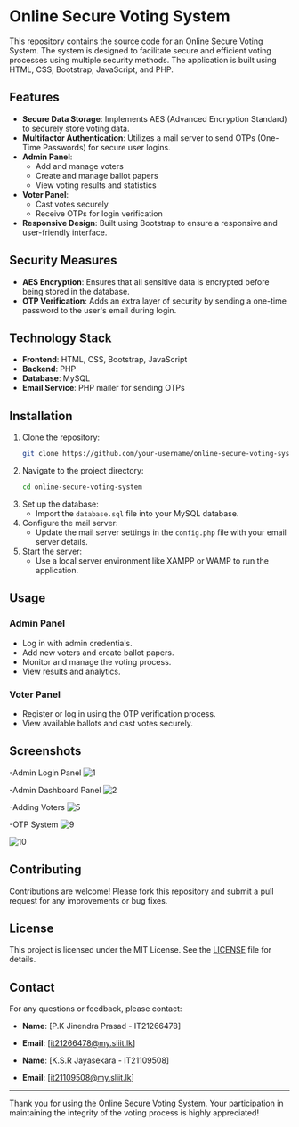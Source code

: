 # Online Secure Voting System

This repository contains the source code for an Online Secure Voting System. The system is designed to facilitate secure and efficient voting processes using multiple security methods. The application is built using HTML, CSS, Bootstrap, JavaScript, and PHP.

## Features

- **Secure Data Storage**: Implements AES (Advanced Encryption Standard) to securely store voting data.
- **Multifactor Authentication**: Utilizes a mail server to send OTPs (One-Time Passwords) for secure user logins.
- **Admin Panel**: 
  - Add and manage voters
  - Create and manage ballot papers
  - View voting results and statistics
- **Voter Panel**: 
  - Cast votes securely
  - Receive OTPs for login verification
- **Responsive Design**: Built using Bootstrap to ensure a responsive and user-friendly interface.

## Security Measures

- **AES Encryption**: Ensures that all sensitive data is encrypted before being stored in the database.
- **OTP Verification**: Adds an extra layer of security by sending a one-time password to the user's email during login.

## Technology Stack

- **Frontend**: HTML, CSS, Bootstrap, JavaScript
- **Backend**: PHP
- **Database**: MySQL
- **Email Service**: PHP mailer for sending OTPs

## Installation

1. Clone the repository:
    ```sh
    git clone https://github.com/your-username/online-secure-voting-system.git
    ```
2. Navigate to the project directory:
    ```sh
    cd online-secure-voting-system
    ```
3. Set up the database:
    - Import the `database.sql` file into your MySQL database.
4. Configure the mail server:
    - Update the mail server settings in the `config.php` file with your email server details.
5. Start the server:
    - Use a local server environment like XAMPP or WAMP to run the application.

## Usage

### Admin Panel
- Log in with admin credentials.
- Add new voters and create ballot papers.
- Monitor and manage the voting process.
- View results and analytics.

### Voter Panel
- Register or log in using the OTP verification process.
- View available ballots and cast votes securely.

## Screenshots
-Admin Login Panel
![1](https://github.com/JinendraPrasad99/Secure_Online_Voting_System/assets/99186783/027b2818-69f7-470c-8988-7ed5e91e3d9e)

-Admin Dashboard Panel
![2](https://github.com/JinendraPrasad99/Secure_Online_Voting_System/assets/99186783/c6350640-9fb0-4fbc-9f74-7ddfd4d278e4)

-Adding Voters
![5](https://github.com/JinendraPrasad99/Secure_Online_Voting_System/assets/99186783/5025feec-1434-4cea-933e-4e39ec554d69)

-OTP System
![9](https://github.com/JinendraPrasad99/Secure_Online_Voting_System/assets/99186783/7b5e9c48-3d87-45d6-af37-b1912b57ca16)

![10](https://github.com/JinendraPrasad99/Secure_Online_Voting_System/assets/99186783/614dc67f-a0ff-48ce-8db3-b3e02ca995b8)



## Contributing

Contributions are welcome! Please fork this repository and submit a pull request for any improvements or bug fixes.

## License

This project is licensed under the MIT License. See the [LICENSE](LICENSE) file for details.

## Contact

For any questions or feedback, please contact:
- **Name**: [P.K Jinendra Prasad - IT21266478]
- **Email**: [it21266478@my.sliit.lk]

- **Name**: [K.S.R Jayasekara - IT21109508]
- **Email**: [it21109508@my.sliit.lk]


---

Thank you for using the Online Secure Voting System. Your participation in maintaining the integrity of the voting process is highly appreciated!
